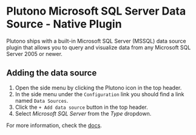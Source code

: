 # Plutono Microsoft SQL Server Data Source -  Native Plugin

Plutono ships with a built-in Microsoft SQL Server (MSSQL) data source plugin that allows you to query and visualize data from any Microsoft SQL Server 2005 or newer.

## Adding the data source

1. Open the side menu by clicking the Plutono icon in the top header.
2. In the side menu under the `Configuration` link you should find a link named `Data Sources`.
3. Click the `+ Add data source` button in the top header.
4. Select *Microsoft SQL Server* from the *Type* dropdown.

For more information, check the [docs](http://docs.plutono.org/).